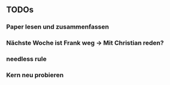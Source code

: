 ## TODOs

### Paper lesen und zusammenfassen

### Nächste Woche ist Frank weg -> Mit Christian reden?

### needless rule

### Kern neu probieren